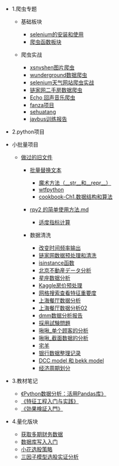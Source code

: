 - 1.爬虫专题
  - 基础板块
    - [selenium的安装和使用](scrape/selenium的安装和使用.md)
    - [爬虫函数板块](scrape/爬虫函数板块.md)
    
  - 爬虫实战

    - [xsnvshen图片爬虫](scrape/图片爬虫xsnvshen.md)
    - [wunderground数据爬虫](scrape/数据爬虫.md)
    - [selenium天气网站爬虫实战](scrape/selenium天气网站爬虫实战.md)
    - [链家网二手房数据爬虫](scrape/链家网二手房数据爬虫.md)
    - [Echo 回声音乐爬虫](scrape/Echo回声音乐爬虫.md)
    - [fanza项目](scrape/fanza项目.md)
    - [sehuatang](scrape/sehuatang.md)
    - [javbus训练报告](scrape/for_javbus.md)





- 2.python项目
- 小批量项目
  - [做过的旧文件](practice/mytest.md)
    - [批量替换文本](pythonproject/批量替换文本.md)
        - [魔术方法（\_\_str\_\_和\_\_repr\_\_）](pythonproject/魔术方法（__str__和__repr__）.md)
        - [wtfpython](pythonproject/wtfpython.md)
        - [cookbook-Ch1.数据结构和算法](cookbook/ch1.md)
    - [rpy2 的简单使用方法.md](practice/rpy2的简单使用方法.md)
        - [适度指标计算](practice/适度指标计算.md)
    
        
        
    - 数据清洗
    
        - [改变时间频率输出](pythonproject/改变时间频率输出.md)
        - [链家网数据预处理和清洗](pythonproject/链家网数据预处理和清洗.md)
        -  [isinstance函数](pythonproject/isinstance函数.md)
        - [北京不動産データ分析](pythonproject/peking.md)
        - [星座数据分析](pythonproject/星座数据分析.md)
        - [Kaggle房价预处理](practice/comprehensive-data-exploration-with-python.md)
        - [网格搜索查看特征重要度](pythonproject/网格搜索查看特征重要度.md)
        - [上海餐厅数据分析](practice/上海餐厅数据分析.md)
        - [上海餐厅数据分析02](practice/上海餐厅数据分析02.md)
        - [dmm数据分析报告](practice/dmm数据分析报告-01.md)
        - [採用試験問題](practice/採用試験問題_v031.md)
        - [啾啾_单个顾客的分析](kehu/jiujiu/单个顾客的分析.md)
        - [啾啾_截面数据的分析](kehu/jiujiu/截面数据的分析.md)
        - [宅羊](kehu/宅羊.md)
        - [银行数据整理记录](practice/银行数据整理记录.md)
        - [DCC model 和 bekk model](practice/分析报告2.md)
        - [经济周期划分](practice/经济周期划分.md)






- 3.教材笔记
            
    - [《Python数据分析：活用Pandas库》](pandasforeveryone/README)
    - [《特征工程入门与实践》](FeatureEngineering/README)
    - [《効果検証入門》](cibook-python-master/README)




- 4.量化版块
  - [获取多期财务数据](quant策略/获取多期财务数据.md) 
  - [数据库写入入门](practice/数据库写入入门.md)
  - [小花选股策略](practice/小花选股策略.md)
  - [三因子模型选股实证分析](practice/三因子模型.md)

